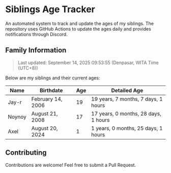# Siblings Age Tracker

An automated system to track and update the ages of my siblings. The repository uses GitHub Actions to update the ages daily and provides notifications through Discord.

## Family Information

> Last updated: September 14, 2025 09:53:55 (Denpasar, WITA Time (UTC+8))

Below are my siblings and their current ages:

| Name | Birthdate | Age | Detailed Age |
|------|-----------|-----|-------------|
| Jay-r | February 14, 2006 | 19 | 19 years, 7 months, 7 days, 1 hours |
| Noynoy | August 21, 2008 | 17 | 17 years, 0 months, 28 days, 1 hours |
| Axel | August 20, 2024 | 1 | 1 years, 0 months, 25 days, 1 hours |

## Contributing

Contributions are welcome! Feel free to submit a Pull Request.